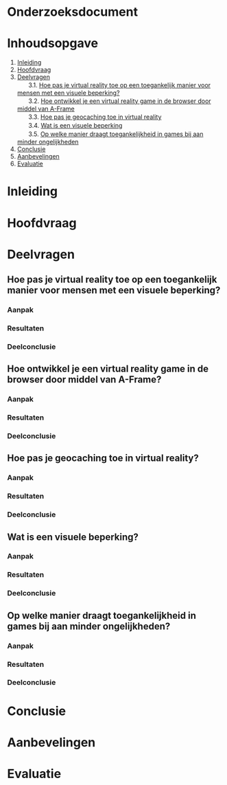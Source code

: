 # Onderzoeksdocument

# Inhoudsopgave

1. [Inleiding](#inleiding)
2. [Hoofdvraag](#hoofdvraag)
3. [Deelvragen](#deelvragen)<br/>
ㅤㅤ3.1. [Hoe pas je virtual reality toe op een toegankelijk manier voor mensen met een visuele beperking?](#hoe-pas-je-virtual-reality-toe-op-een-toegankelijk-manier-voor-mensen-met-een-visuele-beperking)<br/>
ㅤㅤ3.2. [Hoe ontwikkel je een virtual reality game in de browser door middel van A-Frame](#hoe-ontwikkel-je-een-virtual-reality-game-in-de-browser-door-middel-van-a-frame)<br/>
ㅤㅤ3.3. [Hoe pas je geocaching toe in virtual reality](#hoe-pas-je-geocaching-toe-in-virtual-reality)<br/>
ㅤㅤ3.4. [Wat is een visuele beperking](#wat-is-een-visuele-beperking)<br/>
ㅤㅤ3.5. [Op welke manier draagt toegankelijkheid in games bij aan minder ongelijkheden](#op-welke-manier-draagt-toegankelijkheid-in-games-bij-aan-minder-ongelijkheden)
4. [Conclusie](#conclusie)
5. [Aanbevelingen](#aanbevelingen)
6. [Evaluatie](#evaluatie)

# Inleiding

# Hoofdvraag

# Deelvragen

## Hoe pas je virtual reality toe op een toegankelijk manier voor mensen met een visuele beperking?

### Aanpak

### Resultaten

### Deelconclusie

## Hoe ontwikkel je een virtual reality game in de browser door middel van A-Frame?

### Aanpak

### Resultaten

### Deelconclusie

## Hoe pas je geocaching toe in virtual reality?

### Aanpak

### Resultaten

### Deelconclusie

## Wat is een visuele beperking?

### Aanpak

### Resultaten

### Deelconclusie

## Op welke manier draagt toegankelijkheid in games bij aan minder ongelijkheden?

### Aanpak

### Resultaten

### Deelconclusie

# Conclusie

# Aanbevelingen

# Evaluatie
